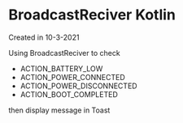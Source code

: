 # BroadcastReciver Kotlin
Created in 10-3-2021

Using BroadcastReciver to check 
* ACTION_BATTERY_LOW
* ACTION_POWER_CONNECTED
* ACTION_POWER_DISCONNECTED
* ACTION_BOOT_COMPLETED

then display message in Toast
